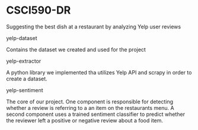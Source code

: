 # CSCI590-DR
Suggesting the best dish at a restaurant by analyzing Yelp user reviews

yelp-dataset

Contains the dataset we created and used for the project

yelp-extractor

A python library we implemented tha utilizes Yelp API and scrapy in order to create a dataset.

yelp-sentiment

The core of our project. One component is responsible for detecting whether a review is referring to a an item on the restaurants menu. A second component uses a trained sentiment classifier to predict whether the reviewer left a positive or negative review about a food item.
